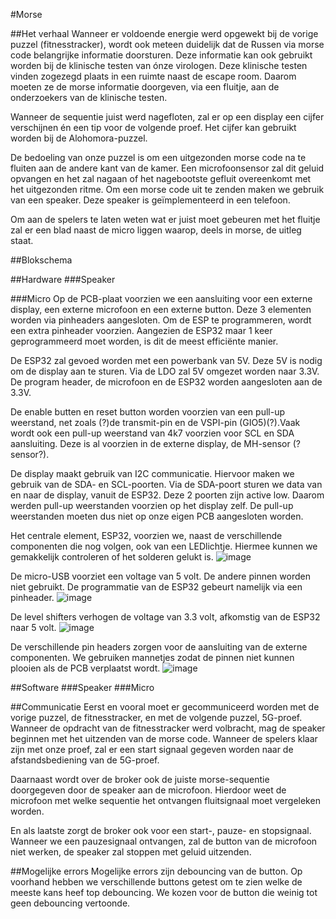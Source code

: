#Morse

##Het verhaal
Wanneer er voldoende energie werd opgewekt bij de vorige puzzel (fitnesstracker), wordt ook meteen duidelijk dat de Russen via morse code belangrijke informatie doorsturen. Deze informatie kan ook gebruikt worden bij de klinische testen van ónze virologen. Deze klinische testen vinden zogezegd plaats in een ruimte naast de escape room. Daarom moeten ze de morse informatie doorgeven, via een fluitje, aan de onderzoekers van de klinische testen.

Wanneer de sequentie juist werd nagefloten, zal er op een display een cijfer verschijnen én een tip voor de volgende proef. Het cijfer kan gebruikt worden bij de Alohomora-puzzel.

De bedoeling van onze puzzel is om een uitgezonden morse code na te fluiten aan de andere kant van de kamer. Een microfoonsensor zal dit geluid opvangen en het zal nagaan of het nagebootste gefluit overeenkomt met het uitgezonden ritme. Om een morse code uit te zenden maken we gebruik van een speaker. Deze speaker is geïmplementeerd in een telefoon.

Om aan de spelers te laten weten wat er juist moet gebeuren met het fluitje zal er een blad naast de micro liggen waarop, deels in morse, de uitleg staat.

##Blokschema



##Hardware
###Speaker

###Micro
Op de PCB-plaat voorzien we een aansluiting voor een externe display, een externe microfoon en een externe button. Deze 3 elementen worden via pinheaders aangesloten. Om de ESP te programmeren, wordt een extra pinheader voorzien. Aangezien de ESP32 maar 1 keer geprogrammeerd moet worden, is dit de meest efficiënte manier. 

De ESP32 zal gevoed worden met een powerbank van 5V. Deze 5V is nodig om de display aan te sturen. Via de LDO zal 5V omgezet worden naar 3.3V. De program header, de microfoon en de ESP32 worden aangesloten aan de 3.3V.

De enable butten en reset button worden voorzien van een pull-up weerstand, net zoals (?)de transmit-pin en de VSPI-pin (GIO5)(?).Vaak wordt ook een pull-up weerstand van 4k7 voorzien voor SCL en SDA aansluiting. Deze is al voorzien in de externe display, de MH-sensor (? sensor?).

De display maakt gebruik van I2C communicatie. Hiervoor maken we gebruik van de SDA- en SCL-poorten. Via de SDA-poort sturen we data van en naar de display, vanuit de ESP32. Deze 2 poorten zijn active low. Daarom werden pull-up weerstanden voorzien op het display zelf. De pull-up weerstanden moeten dus niet op onze eigen PCB aangesloten worden.

Het centrale element, ESP32, voorzien we, naast de verschillende componenten die nog volgen, ook van een LEDlichtje. Hiermee kunnen we gemakkelijk controleren of het solderen gelukt is.
![image](https://user-images.githubusercontent.com/78847177/115971593-9707d280-a549-11eb-82d4-021c228c60fe.png)

De micro-USB voorziet een voltage van 5 volt. De andere pinnen worden niet gebruikt. De programmatie van de ESP32 gebeurt namelijk via een pinheader.
![image](https://user-images.githubusercontent.com/78847177/115971624-c9b1cb00-a549-11eb-8010-be407baed09c.png)

De level shifters verhogen de voltage van 3.3 volt, afkomstig van de ESP32 naar 5 volt.
![image](https://user-images.githubusercontent.com/78847177/115971693-2e6d2580-a54a-11eb-963d-52924a602175.png)

De verschillende pin headers zorgen voor de aansluiting van de externe componenten. We gebruiken mannetjes zodat de pinnen niet kunnen plooien als de PCB verplaatst wordt.
![image](https://user-images.githubusercontent.com/78847177/115971717-62e0e180-a54a-11eb-96f8-1c58a65d20aa.png)


##Software
###Speaker
###Micro

##Communicatie
Eerst en vooral moet er gecommuniceerd worden met de vorige puzzel, de fitnesstracker, en met de volgende puzzel, 5G-proef. Wanneer de opdracht van de fitnesstracker werd volbracht, mag de speaker beginnen met het uitzenden van de morse code.
Wanneer de spelers klaar zijn met onze proef, zal er een start signaal gegeven worden naar de afstandsbediening van de 5G-proef.

Daarnaast wordt over de broker ook de juiste morse-sequentie doorgegeven door de speaker aan de microfoon. Hierdoor weet de microfoon met welke sequentie het ontvangen fluitsignaal moet vergeleken worden.

En als laatste zorgt de broker ook voor een start-, pauze- en stopsignaal. Wanneer we een pauzesignaal ontvangen, zal de button van de microfoon niet werken, de speaker zal stoppen met geluid uitzenden.


##Mogelijke errors
Mogelijke errors zijn debouncing van de button. Op voorhand hebben we verschillende buttons getest om te zien welke de meeste kans heef top debouncing. We kozen voor de button die weinig tot geen debouncing vertoonde.

